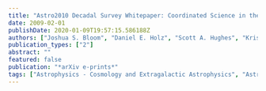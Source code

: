 ```yaml
---
title: "Astro2010 Decadal Survey Whitepaper: Coordinated Science in the Gravitational and Electromagnetic Skies"
date: 2009-02-01
publishDate: 2020-01-09T19:57:15.586188Z
authors: ["Joshua S. Bloom", "Daniel E. Holz", "Scott A. Hughes", "Kristen Menou", "Allan Adams", "Scott F. Anderson", "Andy Becker", "Geoffrey C. Bower", "Niel Brandt", "Bethany Cobb", "Kem Cook", "Alessandra Corsi", "Stefano Covino", "Derek Fox", "Andrew Fruchter", "Chris Fryer", "Jonathan Grindlay", "Dieter Hartmann", "Zoltan Haiman", "Bence Kocsis", "Lynne Jones", "Abraham Loeb", "Szabolcs Marka", "Brian Metzger", "Ehud Nakar", "Samaya Nissanke", "Daniel A. Perley", "Tsvi Piran", "Dovi Poznanski", "Tom Prince", "Jeremy Schnittman", "Alicia Soderberg", "Michael Strauss", "Peter S. Shawhan", "David H. Shoemaker", "Jonathan Sievers", "Christopher Stubbs", "Gianpiero Tagliaferri", "Pietro Ubertini", "Przemyslaw Wozniak"]
publication_types: ["2"]
abstract: ""
featured: false
publication: "*arXiv e-prints*"
tags: ["Astrophysics - Cosmology and Extragalactic Astrophysics", "Astrophysics - High Energy Astrophysical Phenomena", "General Relativity and Quantum Cosmology"]
---
```


